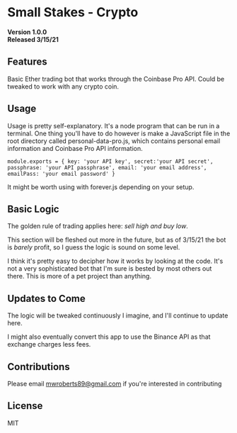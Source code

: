 # Small Stakes - Crypto

**Version 1.0.0**
<br>
**Released 3/15/21**
<br>

## Features

Basic Ether trading bot that works through the Coinbase Pro API. Could be tweaked to work with any crypto coin.

## Usage

Usage is pretty self-explanatory. It's a node program that can be run in a terminal. One thing you'll have to do however is make a JavaScript file in the root directory called personal-data-pro.js, which contains personal email information and Coinbase Pro API information.

`module.exports = { key: 'your API key', secret:'your API secret', passphrase: 'your API passphrase', email: 'your email address', emailPass: 'your email password' }`

It might be worth using with forever.js depending on your setup.

## Basic Logic

The golden rule of trading applies here: <em>sell high and buy low</em>.

This section will be fleshed out more in the future, but as of 3/15/21 the bot is <em>barely</em> profit, so I guess the logic is sound on some level.

I think it's pretty easy to decipher how it works by looking at the code. It's not a very sophisticated bot that I'm sure is bested by most others out there. This is more of a pet project than anything.

## Updates to Come

The logic will be tweaked continuously I imagine, and I'll continue to update here.

I might also eventually convert this app to use the Binance API as that exchange charges less fees.

## Contributions

Please email mwroberts89@gmail.com if you're interested in contributing

## License

MIT
